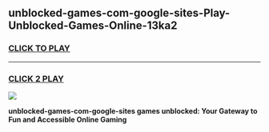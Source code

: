
## unblocked-games-com-google-sites-Play-Unblocked-Games-Online-13ka2
<h3>
<a href="https://premium76.site?title=unblocked-games-com-google-sites&ref=25A">CLICK TO PLAY</a></h3>
<hr>

<h3>
<a href="https://premium76.site?title=unblocked-games-com-google-sites&ref=25A">CLICK 2 PLAY</a>
  
</h3>

<a href="https://premium76.site?title=unblocked-games-com-google-sites&ref=25A"><img src="https://clearcache.store/games.png"></a>


**unblocked-games-com-google-sites games unblocked: Your Gateway to Fun and Accessible Online Gaming**

